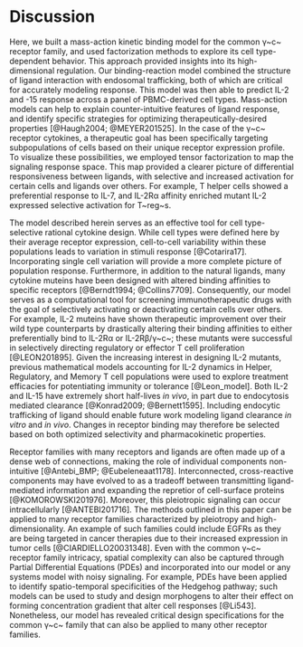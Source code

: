 # Discussion

<!-- Focus on paper results (need traficking to fit model, differential responsiveness between ligands..).-->

Here, we built a mass-action kinetic binding model for the common γ~c~ receptor family, and used factorization methods to explore its cell type-dependent behavior. This approach provided insights into its high-dimensional regulation. Our binding-reaction model combined the structure of ligand interaction with endosomal trafficking, both of which are critical for accurately modeling response. This model was then able to predict IL-2 and -15 response across a panel of PBMC-derived cell types. Mass-action models can help to explain counter-intuitive features of ligand response, and identify specific strategies for optimizing therapeutically-desired properties [@Haugh2004; @MEYER201525]. In the case of the γ~c~ receptor cytokines, a therapeutic goal has been specifically targeting subpopulations of cells based on their unique receptor expression profile. To visualize these possibilities, we employed tensor factorization to map the signaling response space. This map provided a clearer picture of differential responsiveness between ligands, with selective and increased activation for certain cells and ligands over others. For example, T helper cells showed a preferential response to IL-7, and IL-2Rα affinity enriched mutant IL-2 expressed selective activation for T~reg~s.

<!-- building on the work here to allude to next part of the project: (cell-cell variability, ligand clearance rate, mutant ligands, ...).-->

The model described herein serves as an effective tool for cell type-selective rational cytokine design. While cell types were defined here by their average receptor expression, cell-to-cell variability within these populations leads to variation in stimuli response [@Cotarira17]. Incorporating single cell variation will provide a more complete picture of population response. Furthermore, in addition to the natural ligands, many cytokine muteins have been designed with altered binding affinities to specific receptors [@Berndt1994; @Collins7709]. Consequently, our model serves as a computational tool for screening immunotherapeutic drugs with the goal of selectively activating or deactivating certain cells over others. For example, IL-2 muteins have shown therapeutic improvement over their wild type counterparts by drastically altering their binding affinities to either preferentially bind to IL-2Rα or IL-2Rβ/γ~c~; these mutants were successful in selectively directing regulatory or effector T cell proliferation [@LEON201895]. Given the increasing interest in designing IL-2 mutants, previous mathematical models accounting for IL-2 dynamics in Helper, Regulatory, and Memory T cell populations were used to explore treatment efficacies for potentiating immunity or tolerance [@Leon_model]. Both IL-2 and IL-15 have extremely short half-lives *in vivo*, in part due to endocytosis mediated clearance [@Konrad2009; @Bernett1595]. Including endocytic trafficking of ligand should enable future work modeling ligand clearance *in vitro* and *in vivo*. Changes in receptor binding may therefore be selected based on both optimized selectivity and pharmacokinetic properties.

<!-- Last paragraph can be general on how we can apply methods discussed here to other families of receptors (PDEs, ...).-->

Receptor families with many receptors and ligands are often made up of a dense web of connections, making the role of individual components non-intuitive [@Antebi_BMP; @Eubeleneaat1178]. Interconnected, cross-reactive components may have evolved to as a tradeoff between transmitting ligand-mediated information and expanding the repretior of cell-surface proteins [@KOMOROWSKI201976]. Moreover, this pleiotropic signaling can occur intracellularly [@ANTEBI201716]. The methods outlined in this paper can be applied to many receptor families characterized by pleiotropy and high-dimensionality. An example of such families could include EGFRs as they are being targeted in cancer therapies due to their increased expression in tumor cells [@CIARDIELLO20031348]. Even with the common γ~c~ receptor family intricacy, spatial complexity can also be captured through Partial Differential Equations (PDEs) and incorporated into our model or any systems model with noisy signaling. For example, PDEs have been applied to identify spatio-temporal specificities of the Hedgehog pathway; such models can be used to study and design morphogens to alter their effect on forming concentration gradient that alter cell responses [@Li543]. Nonetheless, our model has revealed critical design specifications for the common γ~c~ family that can also be applied to many other receptor families.

